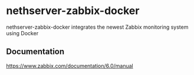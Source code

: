 # nethserver-zabbix-docker

nethserver-zabbix-docker integrates the newest Zabbix monitoring system using Docker

## Documentation

https://www.zabbix.com/documentation/6.0/manual

